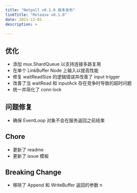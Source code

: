 ```yaml
---
title: "Netpoll v0.1.0 版本发布"
linkTitle: "Release v0.1.0"
date: 2021-12-01
description: >
  
---
```

## 优化

- 添加 mux.ShardQueue 以支持连接多路复用
- 在单个 LinkBuffer Node 上输入以提高性能
- 修复 waitReadSize 的逻辑错误并改善了 input trigger
- 改善了当 waitRead 和 inputAck 存在竞争时导致的超时问题
- 统一并简化了 conn lock

## 问题修复

- 确保 EventLoop 对象不会在服务返回之前结束

## Chore

- 更新了 readme
- 更新了 issue 模板

## Breaking Change

- 移除了 Append 和 WriteBuffer 返回的参数 n

